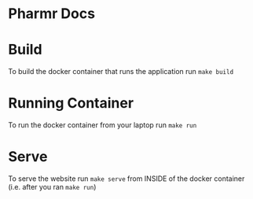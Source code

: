 # Pharmr Docs

# Build
To build the docker container that runs the application run `make build`

# Running Container
To run the docker container from your laptop run `make run`

# Serve
To serve the website run `make serve` from INSIDE of the docker container (i.e. after you ran `make run`)